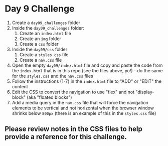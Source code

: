 # Day 9 Challenge #

1. Create a `day09_challenges` folder
3. Inside the `day09_challenges` folder:
    1. Create an `index.html` file
    2. Create an `img` folder
    3. Create a `css` folder
4. Inside the `day09/css` folder 
    1. Create a `styles.css` file
    2. Create a `nav.css` file
5. Open the empty `day09/index.html` file and copy and paste the code from the `index.html` that is in this repo (see the files above, yo!) - do the same for the `styles.css` and the `nav.css` files
6. Follow the instructions (1-7) in the `index.html` file to "ADD" or "EDIT" the content
7. Edit the CSS to convert the navigation to use "flex" and not "display-block" (aka "floated blocks")
8. Add a media query in the `nav.css` file that will force the navigation elements to be vertical and not horizontal when the browser window shrinks below `800px` (there is an example of this in the `styles.css` file)

## Please review notes in the CSS files to help provide a reference for this challenge. ##
